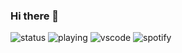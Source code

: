 ### Hi there 👋

![status](https://nocache.advaith.workers.dev?url=https://img.shields.io/endpoint?url=https://dev.discordprofiles.me/api/badge/status/439223656200273932?simple=true)
![playing](https://nocache.advaith.workers.dev?url=https://img.shields.io/endpoint?url=https://dev.discordprofiles.me/api/badge/playing/439223656200273932)
![vscode](https://nocache.advaith.workers.dev?url=https://img.shields.io/endpoint?url=https://dev.discordprofiles.me/api/badge/vscode/439223656200273932)
![spotify](https://nocache.advaith.workers.dev?url=https://img.shields.io/endpoint?url=https://dev.discordprofiles.me/api/badge/spotify/439223656200273932)

